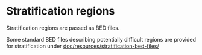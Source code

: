 Stratification regions
======================

Stratification regions are passed as BED files.

Some standard BED files describing potentially difficult regions are provided for stratification under [doc/resources/stratification-bed-files/](doc/resources/stratification-bed-files/)